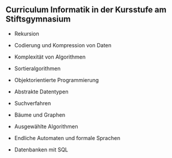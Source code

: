 ## Curriculum Informatik in der Kursstufe am Stiftsgymnasium


* Rekursion
* Codierung und Kompression von Daten  

* Komplexität von Algorithmen  
* Sortieralgorithmen

* Objektorientierte Programmierung  
* Abstrakte Datentypen 

* Suchverfahren
* Bäume und Graphen

* Ausgewählte Algorithmen 

* Endliche Automaten und formale Sprachen

* Datenbanken mit SQL